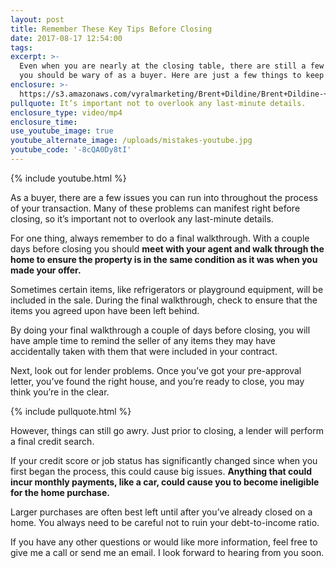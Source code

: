 ```yaml
---
layout: post
title: Remember These Key Tips Before Closing
date: 2017-08-17 12:54:00
tags:
excerpt: >-
  Even when you are nearly at the closing table, there are still a few things
  you should be wary of as a buyer. Here are just a few things to keep in mind.
enclosure: >-
  https://s3.amazonaws.com/vyralmarketing/Brent+Dildine/Brent+Dildine-+Remember+These+Key+Tips+Before+Closing.mp4
pullquote: It’s important not to overlook any last-minute details.
enclosure_type: video/mp4
enclosure_time:
use_youtube_image: true
youtube_alternate_image: /uploads/mistakes-youtube.jpg
youtube_code: '-8cQA0Dy8tI'
---
```



{% include youtube.html %}

As a buyer, there are a few issues you can run into throughout the process of your transaction. Many of these problems can manifest right before closing, so it’s important not to overlook any last-minute details.

For one thing, always remember to do a final walkthrough. With a couple days before closing you should **meet with your agent and walk through the home to ensure the property is in the same condition as it was when you made your offer.**

Sometimes certain items, like refrigerators or playground equipment, will be included in the sale. During the final walkthrough, check to ensure that the items you agreed upon have been left behind.

By doing your final walkthrough a couple of days before closing, you will have ample time to remind the seller of any items they may have accidentally taken with them that were included in your contract.

Next, look out for lender problems. Once you’ve got your pre-approval letter, you’ve found the right house, and you’re ready to close, you may think you’re in the clear.

{% include pullquote.html %}

However, things can still go awry. Just prior to closing, a lender will perform a final credit search.

If your credit score or job status has significantly changed since when you first began the process, this could cause big issues. **Anything that could incur monthly payments, like a car, could cause you to become ineligible for the home purchase.**

Larger purchases are often best left until after you’ve already closed on a home. You always need to be careful not to ruin your debt-to-income ratio.

If you have any other questions or would like more information, feel free to give me a call or send me an email. I look forward to hearing from you soon.